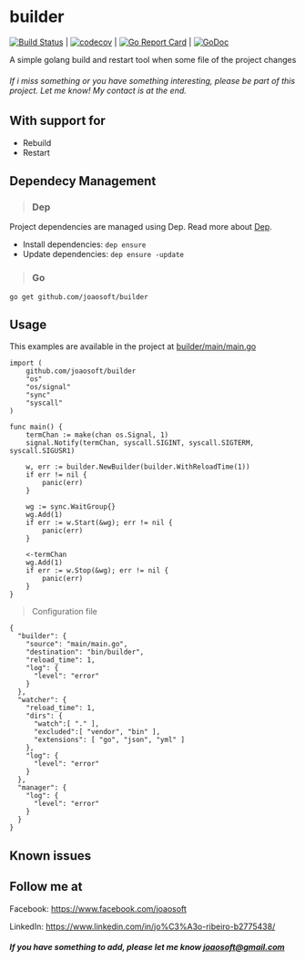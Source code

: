 # builder
[![Build Status](https://travis-ci.org/joaosoft/builder.svg?branch=master)](https://travis-ci.org/joaosoft/builder) | [![codecov](https://codecov.io/gh/joaosoft/builder/branch/master/graph/badge.svg)](https://codecov.io/gh/joaosoft/builder) | [![Go Report Card](https://goreportcard.com/badge/github.com/joaosoft/builder)](https://goreportcard.com/report/github.com/joaosoft/builder) | [![GoDoc](https://godoc.org/github.com/joaosoft/builder?status.svg)](https://godoc.org/github.com/joaosoft/builder)

A simple golang build and restart tool when some file of the project changes

###### If i miss something or you have something interesting, please be part of this project. Let me know! My contact is at the end.

## With support for
* Rebuild
* Restart

## Dependecy Management 
>### Dep

Project dependencies are managed using Dep. Read more about [Dep](https://github.com/golang/dep).
* Install dependencies: `dep ensure`
* Update dependencies: `dep ensure -update`


>### Go
```
go get github.com/joaosoft/builder
```

## Usage 
This examples are available in the project at [builder/main/main.go](https://github.com/joaosoft/builder/tree/master/main/main.go)
```
import (
	github.com/joaosoft/builder
	"os"
	"os/signal"
	"sync"
	"syscall"
)

func main() {
	termChan := make(chan os.Signal, 1)
	signal.Notify(termChan, syscall.SIGINT, syscall.SIGTERM, syscall.SIGUSR1)

	w, err := builder.NewBuilder(builder.WithReloadTime(1))
	if err != nil {
		panic(err)
	}

	wg := sync.WaitGroup{}
	wg.Add(1)
	if err := w.Start(&wg); err != nil {
		panic(err)
	}

	<-termChan
	wg.Add(1)
	if err := w.Stop(&wg); err != nil {
		panic(err)
	}
}
```


> Configuration file
```
{
  "builder": {
    "source": "main/main.go",
    "destination": "bin/builder",
    "reload_time": 1,
    "log": {
      "level": "error"
    }
  },
  "watcher": {
    "reload_time": 1,
    "dirs": {
      "watch":[ "." ],
      "excluded":[ "vendor", "bin" ],
      "extensions": [ "go", "json", "yml" ]
    },
    "log": {
      "level": "error"
    }
  },
  "manager": {
    "log": {
      "level": "error"
    }
  }
}
```

## Known issues

## Follow me at
Facebook: https://www.facebook.com/joaosoft

LinkedIn: https://www.linkedin.com/in/jo%C3%A3o-ribeiro-b2775438/

##### If you have something to add, please let me know joaosoft@gmail.com
